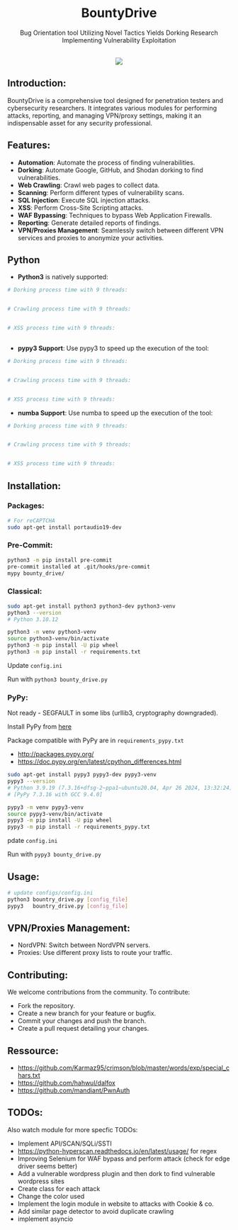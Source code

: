 <h1 align="center">BountyDrive</h1>
<p align="center">Bug Orientation tool Utilizing Novel Tactics Yields Dorking Research Implementing Vulnerability Exploitation </p><br>
<div align="center">
<img src="https://forthebadge.com/images/badges/made-with-python.svg" >
</div>

## Introduction:

BountyDrive is a comprehensive tool designed for penetration testers and cybersecurity researchers. It integrates various modules for performing attacks, reporting, and managing VPN/proxy settings, making it an indispensable asset for any security professional.

## Features:
- **Automation**: Automate the process of finding vulnerabilities.
- **Dorking**: Automate Google, GitHub, and Shodan dorking to find vulnerabilities.
- **Web Crawling**: Crawl web pages to collect data.
- **Scanning**: Perform different types of vulnerability scans.
- **SQL Injection**: Execute SQL injection attacks.
- **XSS**: Perform Cross-Site Scripting attacks.
- **WAF Bypassing**: Techniques to bypass Web Application Firewalls.
- **Reporting**: Generate detailed reports of findings.
- **VPN/Proxies Management**: Seamlessly switch between different VPN services and proxies to anonymize your activities.

## Python

- **Python3** is natively supported:
    
```bash
# Dorking process time with 9 threads:


# Crawling process time with 9 threads:


# XSS process time with 9 threads:
  

```

- **pypy3 Support**: Use pypy3 to speed up the execution of the tool:

```bash
# Dorking process time with 9 threads:


# Crawling process time with 9 threads:


# XSS process time with 9 threads:

```

- **numba Support**: Use numba to speed up the execution of the tool:

```bash
# Dorking process time with 9 threads:


# Crawling process time with 9 threads:


# XSS process time with 9 threads:


```

## Installation:

### Packages:

```bash
# For reCAPTCHA
sudo apt-get install portaudio19-dev

```

### Pre-Commit:

```bash
python3 -m pip install pre-commit
pre-commit installed at .git/hooks/pre-commit
mypy bounty_drive/
```

### Classical:

```bash
sudo apt-get install python3 python3-dev python3-venv
python3 --version
# Python 3.10.12
```

```bash
python3 -m venv python3-venv
source python3-venv/bin/activate
python3 -m pip install -U pip wheel
python3 -m pip install -r requirements.txt
```

Update `config.ini`

Run with `python3 bounty_drive.py`

### PyPy: 

Not ready - SEGFAULT in some libs (urllib3, cryptography downgraded).

Install PyPy from [here](https://doc.pypy.org/en/latest/install.html)

Package compatible with PyPy are in `requirements_pypy.txt`
* http://packages.pypy.org/
* https://doc.pypy.org/en/latest/cpython_differences.html

```bash
sudo apt-get install pypy3 pypy3-dev pypy3-venv
pypy3 --version
# Python 3.9.19 (7.3.16+dfsg-2~ppa1~ubuntu20.04, Apr 26 2024, 13:32:24)
# [PyPy 7.3.16 with GCC 9.4.0]
```

```bash
pypy3 -m venv pypy3-venv
source pypy3-venv/bin/activate
pypy3 -m pip install -U pip wheel
pypy3 -m pip install -r requirements_pypy.txt
```

pdate `config.ini`

Run with `pypy3 bounty_drive.py`


## Usage:

```bash
# update configs/config.ini
python3 bountry_drive.py [config_file]
pypy3   bountry_drive.py [config_file]
```

## VPN/Proxies Management:

* NordVPN: Switch between NordVPN servers.
* Proxies: Use different proxy lists to route your traffic.

## Contributing:

We welcome contributions from the community. To contribute:

* Fork the repository.
* Create a new branch for your feature or bugfix.
* Commit your changes and push the branch.
* Create a pull request detailing your changes.

## Ressource:

* https://github.com/Karmaz95/crimson/blob/master/words/exp/special_chars.txt
* https://github.com/hahwul/dalfox
* https://github.com/mandiant/PwnAuth

## TODOs:

Also watch module for more specfic TODOs:

* Implement API/SCAN/SQLi/SSTI
* https://python-hyperscan.readthedocs.io/en/latest/usage/ for regex
* Improving Selenium for WAF bypass and perform attack (check for edge driver seems better)
* Add a vulnerable wordpress plugin and then dork to find vulnerable wordpress sites
* Create class for each attack
* Change the color used
* Implement the login module in website to attacks with Cookie & co.
* Add similar page detector to avoid duplicate crawling
* implement asyncio